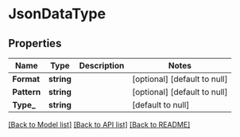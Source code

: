# JsonDataType

## Properties
Name | Type | Description | Notes
------------ | ------------- | ------------- | -------------
**Format** | **string** |  | [optional] [default to null]
**Pattern** | **string** |  | [optional] [default to null]
**Type_** | **string** |  | [default to null]

[[Back to Model list]](../README.md#documentation-for-models) [[Back to API list]](../README.md#documentation-for-api-endpoints) [[Back to README]](../README.md)

